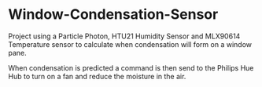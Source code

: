 # Window-Condensation-Sensor

Project using a Particle Photon, HTU21 Humidity Sensor and MLX90614 Temperature sensor to calculate when condensation will form on a window pane.

When condensation is predicted a command is then send to the Philips Hue Hub to turn on a fan and reduce the moisture in the air.

